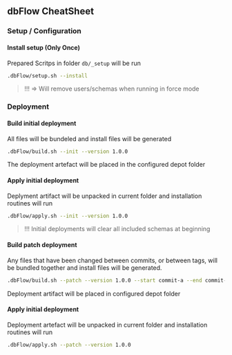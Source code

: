 ## dbFlow CheatSheet

### Setup / Configuration

#### Install setup (Only Once)
Prepared Scritps in folder `db/_setup` will be run

```bash
.dbFlow/setup.sh --install
```
> !!! => Will remove users/schemas when running in force mode


### Deployment

#### Build initial deployment
All files will be bundeled and install files will be generated

```bash
.dbFlow/build.sh --init --version 1.0.0
```

The deployment artefact will be placed in the configured depot folder

#### Apply initial deployment
Deplyment artifact will be unpacked in current folder and installation routines will run

```bash
.dbFlow/apply.sh --init --version 1.0.0
```
> !!! Initial deployments will clear all included schemas at beginning

#### Build patch deployment
Any files that have been changed between commits, or between tags, will be bundled together and install files will be generated.

```bash
.dbFlow/build.sh --patch --version 1.0.0 --start commit-a --end commit-b
```

Deployment artifact will be placed in configured depot folder

#### Apply initial deployment
Deployment artefact will be unpacked in current folder and installation routines will run

```bash
.dbFlow/apply.sh --patch --version 1.0.0
```

